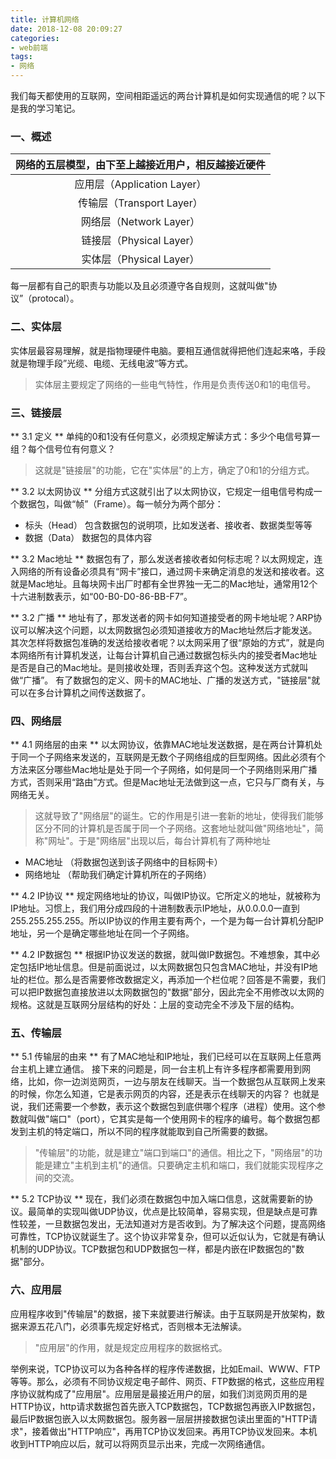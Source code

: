 ```yaml
---
title: 计算机网络
date: 2018-12-08 20:09:27
categories:
- web前端
tags:
- 网络
---
```


我们每天都使用的互联网，空间相距遥远的两台计算机是如何实现通信的呢？以下是我的学习笔记。

### 一、概述

|网络的五层模型，由下至上越接近用户，相反越接近硬件|
|:----:|
|应用层（Application Layer）|
|传输层（Transport Layer）|
|网络层（Network Layer）|
|链接层（Physical Layer）|
|实体层（Physical Layer）|
每一层都有自己的职责与功能以及且必须遵守各自规则，这就叫做"协议”（protocal）。

<!-- more -->

### 二、实体层
实体层最容易理解，就是指物理硬件电脑。要相互通信就得把他们连起来咯，手段就是物理手段”光缆、电缆、无线电波“等方式。
> 实体层主要规定了网络的一些电气特性，作用是负责传送0和1的电信号。

### 三、链接层
** 3.1 定义 **
单纯的0和1没有任何意义，必须规定解读方式：多少个电信号算一组？每个信号位有何意义？
> 这就是"链接层"的功能，它在"实体层"的上方，确定了0和1的分组方式。

** 3.2 以太网协议 **
分组方式这就引出了以太网协议，它规定一组电信号构成一个数据包，叫做“帧”（Frame）。每一帧分为两个部分：
* 标头（Head）  包含数据包的说明项，比如发送者、接收者、数据类型等等
* 数据（Data）  数据包的具体内容

** 3.2 Mac地址 **
数据包有了，那么发送者接收者如何标志呢？以太网规定，连入网络的所有设备必须具有“网卡”接口，通过网卡来确定消息的发送和接收者。这就是Mac地址。且每块网卡出厂时都有全世界独一无二的Mac地址，通常用12个十六进制数表示，如“00-B0-D0-86-BB-F7”。

** 3.2 广播 **
地址有了，那发送者的网卡如何知道接受者的网卡地址呢？ARP协议可以解决这个问题，以太网数据包必须知道接收方的Mac地址然后才能发送。其次怎样将数据包准确的发送给接收者呢？以太网采用了很“原始的方式”，就是向本网络所有计算机发送，让每台计算机自己通过数据包标头内的接受者Mac地址是否是自己的Mac地址。是则接收处理，否则丢弃这个包。这种发送方式就叫做“广播”。
有了数据包的定义、网卡的MAC地址、广播的发送方式，"链接层"就可以在多台计算机之间传送数据了。 


### 四、网络层
** 4.1 网络层的由来 **
以太网协议，依靠MAC地址发送数据，是在两台计算机处于同一个子网络来发送的，互联网是无数个子网络组成的巨型网络。因此必须有个方法来区分哪些Mac地址是处于同一个子网络，如何是同一个子网络则采用广播方式，否则采用“路由”方式。但是Mac地址无法做到这一点，它只与厂商有关，与网络无关。
> 这就导致了"网络层"的诞生。它的作用是引进一套新的地址，使得我们能够区分不同的计算机是否属于同一个子网络。这套地址就叫做"网络地址"，简称"网址"。于是"网络层"出现以后，每台计算机有了两种地址
* MAC地址         （将数据包送到该子网络中的目标网卡）
* 网络地址          （帮助我们确定计算机所在的子网络）

** 4.2 IP协议 **
规定网络地址的协议，叫做IP协议。它所定义的地址，就被称为IP地址。习惯上，我们用分成四段的十进制数表示IP地址，从0.0.0.0一直到255.255.255.255。所以IP协议的作用主要有两个，一个是为每一台计算机分配IP地址，另一个是确定哪些地址在同一个子网络。

** 4.2 IP数据包 **
根据IP协议发送的数据，就叫做IP数据包。不难想象，其中必定包括IP地址信息。但是前面说过，以太网数据包只包含MAC地址，并没有IP地址的栏位。那么是否需要修改数据定义，再添加一个栏位呢？回答是不需要，我们可以把IP数据包直接放进以太网数据包的"数据"部分，因此完全不用修改以太网的规格。这就是互联网分层结构的好处：上层的变动完全不涉及下层的结构。

### 五、传输层
** 5.1 传输层的由来 **
有了MAC地址和IP地址，我们已经可以在互联网上任意两台主机上建立通信。
接下来的问题是，同一台主机上有许多程序都需要用到网络，比如，你一边浏览网页，一边与朋友在线聊天。当一个数据包从互联网上发来的时候，你怎么知道，它是表示网页的内容，还是表示在线聊天的内容？
也就是说，我们还需要一个参数，表示这个数据包到底供哪个程序（进程）使用。这个参数就叫做"端口"（port），它其实是每一个使用网卡的程序的编号。每个数据包都发到主机的特定端口，所以不同的程序就能取到自己所需要的数据。
> "传输层"的功能，就是建立"端口到端口"的通信。相比之下，"网络层"的功能是建立"主机到主机"的通信。只要确定主机和端口，我们就能实现程序之间的交流。

** 5.2 TCP协议 **
现在，我们必须在数据包中加入端口信息，这就需要新的协议。最简单的实现叫做UDP协议，优点是比较简单，容易实现，但是缺点是可靠性较差，一旦数据包发出，无法知道对方是否收到。为了解决这个问题，提高网络可靠性，TCP协议就诞生了。这个协议非常复杂，但可以近似认为，它就是有确认机制的UDP协议。TCP数据包和UDP数据包一样，都是内嵌在IP数据包的"数据"部分。

### 六、应用层
应用程序收到"传输层"的数据，接下来就要进行解读。由于互联网是开放架构，数据来源五花八门，必须事先规定好格式，否则根本无法解读。
> "应用层"的作用，就是规定应用程序的数据格式。

举例来说，TCP协议可以为各种各样的程序传递数据，比如Email、WWW、FTP等等。那么，必须有不同协议规定电子邮件、网页、FTP数据的格式，这些应用程序协议就构成了"应用层"。应用层是最接近用户的层，如我们浏览网页用的是HTTP协议，http请求数据包首先嵌入TCP数据包，TCP数据包再嵌入IP数据包，最后IP数据包嵌入以太网数据包。服务器一层层拼接数据包读出里面的"HTTP请求"，接着做出"HTTP响应"，再用TCP协议发回来。再用TCP协议发回来。本机收到HTTP响应以后，就可以将网页显示出来，完成一次网络通信。